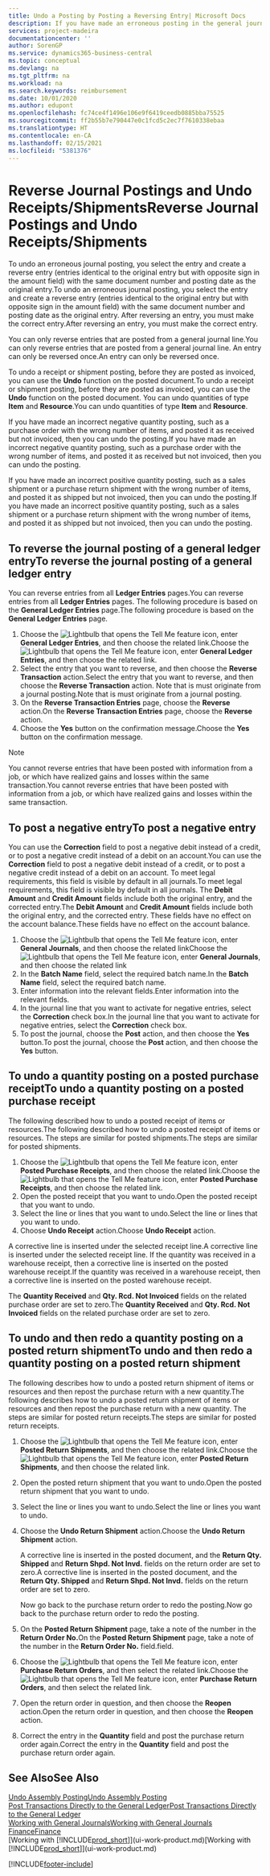 ```yaml
---
title: Undo a Posting by Posting a Reversing Entry| Microsoft Docs
description: If you have made an erroneous posting in the general journal, then you can use the Reverse Transaction function to undo the posting with a correct audit trail.
services: project-madeira
documentationcenter: ''
author: SorenGP
ms.service: dynamics365-business-central
ms.topic: conceptual
ms.devlang: na
ms.tgt_pltfrm: na
ms.workload: na
ms.search.keywords: reimbursement
ms.date: 10/01/2020
ms.author: edupont
ms.openlocfilehash: fc74ce4f1496e106e9f6419ceedb0885bba75525
ms.sourcegitcommit: ff2b55b7e790447e0c1fcd5c2ec7f7610338ebaa
ms.translationtype: HT
ms.contentlocale: en-CA
ms.lasthandoff: 02/15/2021
ms.locfileid: "5381376"
---
```

# <a name="reverse-journal-postings-and-undo-receiptsshipments"></a><span data-ttu-id="4ad6d-103">Reverse Journal Postings and Undo Receipts/Shipments</span><span class="sxs-lookup"><span data-stu-id="4ad6d-103">Reverse Journal Postings and Undo Receipts/Shipments</span></span>
<span data-ttu-id="4ad6d-104">To undo an erroneous journal posting, you select the entry and create a reverse entry (entries identical to the original entry but with opposite sign in the amount field) with the same document number and posting date as the original entry.</span><span class="sxs-lookup"><span data-stu-id="4ad6d-104">To undo an erroneous journal posting, you select the entry and create a reverse entry (entries identical to the original entry but with opposite sign in the amount field) with the same document number and posting date as the original entry.</span></span> <span data-ttu-id="4ad6d-105">After reversing an entry, you must make the correct entry.</span><span class="sxs-lookup"><span data-stu-id="4ad6d-105">After reversing an entry, you must make the correct entry.</span></span>

<span data-ttu-id="4ad6d-106">You can only reverse entries that are posted from a general journal line.</span><span class="sxs-lookup"><span data-stu-id="4ad6d-106">You can only reverse entries that are posted from a general journal line.</span></span> <span data-ttu-id="4ad6d-107">An entry can only be reversed once.</span><span class="sxs-lookup"><span data-stu-id="4ad6d-107">An entry can only be reversed once.</span></span>

<span data-ttu-id="4ad6d-108">To undo a receipt or shipment posting, before they are posted as invoiced, you can use the **Undo** function on the posted document.</span><span class="sxs-lookup"><span data-stu-id="4ad6d-108">To undo a receipt or shipment posting, before they are posted as invoiced, you can use the **Undo** function on the posted document.</span></span> <span data-ttu-id="4ad6d-109">You can undo quantities of type **Item** and **Resource**.</span><span class="sxs-lookup"><span data-stu-id="4ad6d-109">You can undo quantities of type **Item** and **Resource**.</span></span>

<span data-ttu-id="4ad6d-110">If you have made an incorrect negative quantity posting, such as a purchase order with the wrong number of items, and posted it as received but not invoiced, then you can undo the posting.</span><span class="sxs-lookup"><span data-stu-id="4ad6d-110">If you have made an incorrect negative quantity posting, such as a purchase order with the wrong number of items, and posted it as received but not invoiced, then you can undo the posting.</span></span>

<span data-ttu-id="4ad6d-111">If you have made an incorrect positive quantity posting, such as a sales shipment or a purchase return shipment with the wrong number of items, and posted it as shipped but not invoiced, then you can undo the posting.</span><span class="sxs-lookup"><span data-stu-id="4ad6d-111">If you have made an incorrect positive quantity posting, such as a sales shipment or a purchase return shipment with the wrong number of items, and posted it as shipped but not invoiced, then you can undo the posting.</span></span>   

## <a name="to-reverse-the-journal-posting-of-a-general-ledger-entry"></a><span data-ttu-id="4ad6d-112">To reverse the journal posting of a general ledger entry</span><span class="sxs-lookup"><span data-stu-id="4ad6d-112">To reverse the journal posting of a general ledger entry</span></span>
<span data-ttu-id="4ad6d-113">You can reverse entries from all **Ledger Entries** pages.</span><span class="sxs-lookup"><span data-stu-id="4ad6d-113">You can reverse entries from all **Ledger Entries** pages.</span></span> <span data-ttu-id="4ad6d-114">The following procedure is based on the **General Ledger Entries** page.</span><span class="sxs-lookup"><span data-stu-id="4ad6d-114">The following procedure is based on the **General Ledger Entries** page.</span></span>
1. <span data-ttu-id="4ad6d-115">Choose the ![Lightbulb that opens the Tell Me feature](media/ui-search/search_small.png "Tell me what you want to do") icon, enter **General Ledger Entries**, and then choose the related link.</span><span class="sxs-lookup"><span data-stu-id="4ad6d-115">Choose the ![Lightbulb that opens the Tell Me feature](media/ui-search/search_small.png "Tell me what you want to do") icon, enter **General Ledger Entries**, and then choose the related link.</span></span>
2. <span data-ttu-id="4ad6d-116">Select the entry that you want to reverse, and then choose the **Reverse Transaction** action.</span><span class="sxs-lookup"><span data-stu-id="4ad6d-116">Select the entry that you want to reverse, and then choose the **Reverse Transaction** action.</span></span> <span data-ttu-id="4ad6d-117">Note that is must originate from a journal posting.</span><span class="sxs-lookup"><span data-stu-id="4ad6d-117">Note that is must originate from a journal posting.</span></span>
3. <span data-ttu-id="4ad6d-118">On the **Reverse Transaction Entries** page, choose the **Reverse** action.</span><span class="sxs-lookup"><span data-stu-id="4ad6d-118">On the **Reverse Transaction Entries** page, choose the **Reverse** action.</span></span>
4. <span data-ttu-id="4ad6d-119">Choose the **Yes** button on the confirmation message.</span><span class="sxs-lookup"><span data-stu-id="4ad6d-119">Choose the **Yes** button on the confirmation message.</span></span>

> [!NOTE]
> <span data-ttu-id="4ad6d-120">You cannot reverse entries that have been posted with information from a job, or which have realized gains and losses within the same transaction.</span><span class="sxs-lookup"><span data-stu-id="4ad6d-120">You cannot reverse entries that have been posted with information from a job, or which have realized gains and losses within the same transaction.</span></span>

## <a name="to-post-a-negative-entry"></a><span data-ttu-id="4ad6d-121">To post a negative entry</span><span class="sxs-lookup"><span data-stu-id="4ad6d-121">To post a negative entry</span></span>  
<span data-ttu-id="4ad6d-122">You can use the **Correction** field to post a negative debit instead of a credit, or to post a negative credit instead of a debit on an account.</span><span class="sxs-lookup"><span data-stu-id="4ad6d-122">You can use the **Correction** field to post a negative debit instead of a credit, or to post a negative credit instead of a debit on an account.</span></span> <span data-ttu-id="4ad6d-123">To meet legal requirements, this field is visible by default in all journals.</span><span class="sxs-lookup"><span data-stu-id="4ad6d-123">To meet legal requirements, this field is visible by default in all journals.</span></span> <span data-ttu-id="4ad6d-124">The **Debit Amount** and **Credit Amount** fields include both the original entry, and the corrected entry.</span><span class="sxs-lookup"><span data-stu-id="4ad6d-124">The **Debit Amount** and **Credit Amount** fields include both the original entry, and the corrected entry.</span></span> <span data-ttu-id="4ad6d-125">These fields have no effect on the account balance.</span><span class="sxs-lookup"><span data-stu-id="4ad6d-125">These fields have no effect on the account balance.</span></span>  

1.  <span data-ttu-id="4ad6d-126">Choose the ![Lightbulb that opens the Tell Me feature](media/ui-search/search_small.png "Tell me what you want to do") icon, enter **General Journals**, and then choose the related link</span><span class="sxs-lookup"><span data-stu-id="4ad6d-126">Choose the ![Lightbulb that opens the Tell Me feature](media/ui-search/search_small.png "Tell me what you want to do") icon, enter **General Journals**, and then choose the related link</span></span>  
2.  <span data-ttu-id="4ad6d-127">In the **Batch Name** field, select the required batch name.</span><span class="sxs-lookup"><span data-stu-id="4ad6d-127">In the **Batch Name** field, select the required batch name.</span></span>  
3.  <span data-ttu-id="4ad6d-128">Enter information into the relevant fields.</span><span class="sxs-lookup"><span data-stu-id="4ad6d-128">Enter information into the relevant fields.</span></span>  
4.  <span data-ttu-id="4ad6d-129">In the journal line that you want to activate for negative entries, select the **Correction** check box.</span><span class="sxs-lookup"><span data-stu-id="4ad6d-129">In the journal line that you want to activate for negative entries, select the **Correction** check box.</span></span>  
5.  <span data-ttu-id="4ad6d-130">To post the journal, choose the **Post** action, and then choose the **Yes** button.</span><span class="sxs-lookup"><span data-stu-id="4ad6d-130">To post the journal, choose the **Post** action, and then choose the **Yes** button.</span></span>

## <a name="to-undo-a-quantity-posting-on-a-posted-purchase-receipt"></a><span data-ttu-id="4ad6d-131">To undo a quantity posting on a posted purchase receipt</span><span class="sxs-lookup"><span data-stu-id="4ad6d-131">To undo a quantity posting on a posted purchase receipt</span></span>  
<span data-ttu-id="4ad6d-132">The following described how to undo a posted receipt of items or resources.</span><span class="sxs-lookup"><span data-stu-id="4ad6d-132">The following described how to undo a posted receipt of items or resources.</span></span> <span data-ttu-id="4ad6d-133">The steps are similar for posted shipments.</span><span class="sxs-lookup"><span data-stu-id="4ad6d-133">The steps are similar for posted shipments.</span></span>

1.  <span data-ttu-id="4ad6d-134">Choose the ![Lightbulb that opens the Tell Me feature](media/ui-search/search_small.png "Tell me what you want to do") icon, enter **Posted Purchase Receipts**, and then choose the related link.</span><span class="sxs-lookup"><span data-stu-id="4ad6d-134">Choose the ![Lightbulb that opens the Tell Me feature](media/ui-search/search_small.png "Tell me what you want to do") icon, enter **Posted Purchase Receipts**, and then choose the related link.</span></span>  
2.  <span data-ttu-id="4ad6d-135">Open the posted receipt that you want to undo.</span><span class="sxs-lookup"><span data-stu-id="4ad6d-135">Open the posted receipt that you want to undo.</span></span>  
3.  <span data-ttu-id="4ad6d-136">Select the line or lines that you want to undo.</span><span class="sxs-lookup"><span data-stu-id="4ad6d-136">Select the line or lines that you want to undo.</span></span>  
4.  <span data-ttu-id="4ad6d-137">Choose **Undo Receipt** action.</span><span class="sxs-lookup"><span data-stu-id="4ad6d-137">Choose **Undo Receipt** action.</span></span>

<span data-ttu-id="4ad6d-138">A corrective line is inserted under the selected receipt line.</span><span class="sxs-lookup"><span data-stu-id="4ad6d-138">A corrective line is inserted under the selected receipt line.</span></span> <span data-ttu-id="4ad6d-139">If the quantity was received in a warehouse receipt, then a corrective line is inserted on the posted warehouse receipt.</span><span class="sxs-lookup"><span data-stu-id="4ad6d-139">If the quantity was received in a warehouse receipt, then a corrective line is inserted on the posted warehouse receipt.</span></span>  

<span data-ttu-id="4ad6d-140">The **Quantity Received** and **Qty. Rcd. Not Invoiced** fields on the related purchase order are set to zero.</span><span class="sxs-lookup"><span data-stu-id="4ad6d-140">The **Quantity Received** and **Qty. Rcd. Not Invoiced** fields on the related purchase order are set to zero.</span></span>

## <a name="to-undo-and-then-redo-a-quantity-posting-on-a-posted-return-shipment"></a><span data-ttu-id="4ad6d-141">To undo and then redo a quantity posting on a posted return shipment</span><span class="sxs-lookup"><span data-stu-id="4ad6d-141">To undo and then redo a quantity posting on a posted return shipment</span></span>
<span data-ttu-id="4ad6d-142">The following describes how to undo a posted return shipment of items or resources and then repost the purchase return with a new quantity.</span><span class="sxs-lookup"><span data-stu-id="4ad6d-142">The following describes how to undo a posted return shipment of items or resources and then repost the purchase return with a new quantity.</span></span> <span data-ttu-id="4ad6d-143">The steps are similar for posted return receipts.</span><span class="sxs-lookup"><span data-stu-id="4ad6d-143">The steps are similar for posted return receipts.</span></span>

1.  <span data-ttu-id="4ad6d-144">Choose the ![Lightbulb that opens the Tell Me feature](media/ui-search/search_small.png "Tell me what you want to do") icon, enter **Posted Return Shipments**, and then choose the related link.</span><span class="sxs-lookup"><span data-stu-id="4ad6d-144">Choose the ![Lightbulb that opens the Tell Me feature](media/ui-search/search_small.png "Tell me what you want to do") icon, enter **Posted Return Shipments**, and then choose the related link.</span></span>  
2.  <span data-ttu-id="4ad6d-145">Open the posted return shipment that you want to undo.</span><span class="sxs-lookup"><span data-stu-id="4ad6d-145">Open the posted return shipment that you want to undo.</span></span>
3. <span data-ttu-id="4ad6d-146">Select the line or lines you want to undo.</span><span class="sxs-lookup"><span data-stu-id="4ad6d-146">Select the line or lines you want to undo.</span></span>  

4.  <span data-ttu-id="4ad6d-147">Choose the **Undo Return Shipment** action.</span><span class="sxs-lookup"><span data-stu-id="4ad6d-147">Choose the **Undo Return Shipment** action.</span></span>  

    <span data-ttu-id="4ad6d-148">A corrective line is inserted in the posted document, and the **Return Qty. Shipped** and **Return Shpd. Not Invd.** fields on the return order are set to zero.</span><span class="sxs-lookup"><span data-stu-id="4ad6d-148">A corrective line is inserted in the posted document, and the **Return Qty. Shipped** and **Return Shpd. Not Invd.** fields on the return order are set to zero.</span></span>  

    <span data-ttu-id="4ad6d-149">Now go back to the purchase return order to redo the posting.</span><span class="sxs-lookup"><span data-stu-id="4ad6d-149">Now go back to the purchase return order to redo the posting.</span></span>  

5.  <span data-ttu-id="4ad6d-150">On the **Posted Return Shipment** page, take a note of the number in the **Return Order No.**</span><span class="sxs-lookup"><span data-stu-id="4ad6d-150">On the **Posted Return Shipment** page, take a note of the number in the **Return Order No.**</span></span> <span data-ttu-id="4ad6d-151">field.</span><span class="sxs-lookup"><span data-stu-id="4ad6d-151">field.</span></span>  
6.  <span data-ttu-id="4ad6d-152">Choose the ![Lightbulb that opens the Tell Me feature](media/ui-search/search_small.png "Tell me what you want to do") icon, enter **Purchase Return Orders**, and then select the related link.</span><span class="sxs-lookup"><span data-stu-id="4ad6d-152">Choose the ![Lightbulb that opens the Tell Me feature](media/ui-search/search_small.png "Tell me what you want to do") icon, enter **Purchase Return Orders**, and then select the related link.</span></span>  
7.  <span data-ttu-id="4ad6d-153">Open the return order in question, and then choose the **Reopen** action.</span><span class="sxs-lookup"><span data-stu-id="4ad6d-153">Open the return order in question, and then choose the **Reopen** action.</span></span>  
8.  <span data-ttu-id="4ad6d-154">Correct the entry in the **Quantity** field and post the purchase return order again.</span><span class="sxs-lookup"><span data-stu-id="4ad6d-154">Correct the entry in the **Quantity** field and post the purchase return order again.</span></span>  

## <a name="see-also"></a><span data-ttu-id="4ad6d-155">See Also</span><span class="sxs-lookup"><span data-stu-id="4ad6d-155">See Also</span></span>
[<span data-ttu-id="4ad6d-156">Undo Assembly Posting</span><span class="sxs-lookup"><span data-stu-id="4ad6d-156">Undo Assembly Posting</span></span>](assembly-how-to-undo-assembly-posting.md)  
[<span data-ttu-id="4ad6d-157">Post Transactions Directly to the General Ledger</span><span class="sxs-lookup"><span data-stu-id="4ad6d-157">Post Transactions Directly to the General Ledger</span></span>](finance-how-post-transactions-directly.md)  
[<span data-ttu-id="4ad6d-158">Working with General Journals</span><span class="sxs-lookup"><span data-stu-id="4ad6d-158">Working with General Journals</span></span>](ui-work-general-journals.md)  
[<span data-ttu-id="4ad6d-159">Finance</span><span class="sxs-lookup"><span data-stu-id="4ad6d-159">Finance</span></span>](finance.md)  
<span data-ttu-id="4ad6d-160">[Working with [!INCLUDE[prod_short](includes/prod_short.md)]](ui-work-product.md)</span><span class="sxs-lookup"><span data-stu-id="4ad6d-160">[Working with [!INCLUDE[prod_short](includes/prod_short.md)]](ui-work-product.md)</span></span>  


[!INCLUDE[footer-include](includes/footer-banner.md)]